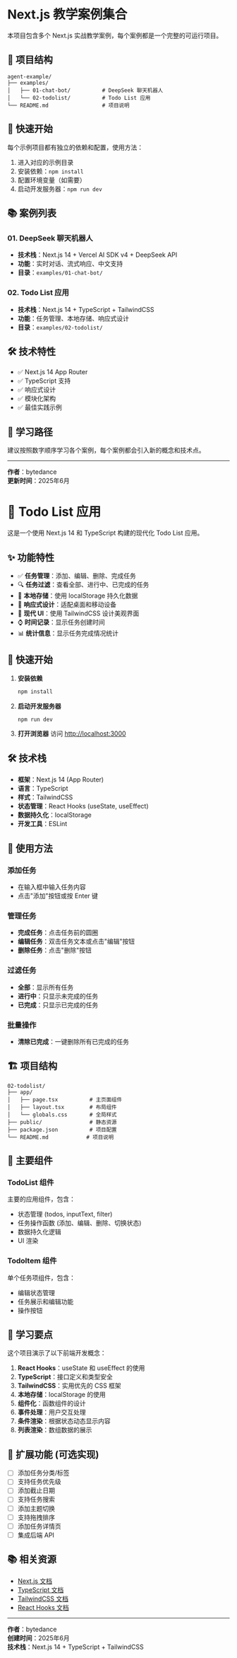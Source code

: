 # Next.js 教学案例集合

本项目包含多个 Next.js 实战教学案例，每个案例都是一个完整的可运行项目。

## 📁 项目结构

```
agent-example/
├── examples/
│   ├── 01-chat-bot/          # DeepSeek 聊天机器人
│   └── 02-todolist/          # Todo List 应用
└── README.md                 # 项目说明
```

## 🚀 快速开始

每个示例项目都有独立的依赖和配置，使用方法：

1. 进入对应的示例目录
2. 安装依赖：`npm install`
3. 配置环境变量（如需要）
4. 启动开发服务器：`npm run dev`

## 📚 案例列表

### 01. DeepSeek 聊天机器人
- **技术栈**：Next.js 14 + Vercel AI SDK v4 + DeepSeek API
- **功能**：实时对话、流式响应、中文支持
- **目录**：`examples/01-chat-bot/`

### 02. Todo List 应用
- **技术栈**：Next.js 14 + TypeScript + TailwindCSS
- **功能**：任务管理、本地存储、响应式设计
- **目录**：`examples/02-todolist/`

## 🛠️ 技术特性

- ✅ Next.js 14 App Router
- ✅ TypeScript 支持
- ✅ 响应式设计
- ✅ 模块化架构
- ✅ 最佳实践示例

## 📖 学习路径

建议按照数字顺序学习各个案例，每个案例都会引入新的概念和技术点。

---

**作者**：bytedance  
**更新时间**：2025年6月 

# 📝 Todo List 应用

这是一个使用 Next.js 14 和 TypeScript 构建的现代化 Todo List 应用。

## ✨ 功能特性

- ✅ **任务管理**：添加、编辑、删除、完成任务
- 🔍 **任务过滤**：查看全部、进行中、已完成的任务
- 💾 **本地存储**：使用 localStorage 持久化数据
- 📱 **响应式设计**：适配桌面和移动设备
- 🎨 **现代 UI**：使用 TailwindCSS 设计美观界面
- ⌚ **时间记录**：显示任务创建时间
- 📊 **统计信息**：显示任务完成情况统计

## 🚀 快速开始

1. **安装依赖**
   ```bash
   npm install
   ```

2. **启动开发服务器**
   ```bash
   npm run dev
   ```

3. **打开浏览器**
   访问 [http://localhost:3000](http://localhost:3000)

## 🛠️ 技术栈

- **框架**：Next.js 14 (App Router)
- **语言**：TypeScript
- **样式**：TailwindCSS
- **状态管理**：React Hooks (useState, useEffect)
- **数据持久化**：localStorage
- **开发工具**：ESLint

## 📱 使用方法

### 添加任务
- 在输入框中输入任务内容
- 点击"添加"按钮或按 Enter 键

### 管理任务
- **完成任务**：点击任务前的圆圈
- **编辑任务**：双击任务文本或点击"编辑"按钮
- **删除任务**：点击"删除"按钮

### 过滤任务
- **全部**：显示所有任务
- **进行中**：只显示未完成的任务
- **已完成**：只显示已完成的任务

### 批量操作
- **清除已完成**：一键删除所有已完成的任务

## 🏗️ 项目结构

```
02-todolist/
├── app/
│   ├── page.tsx          # 主页面组件
│   ├── layout.tsx        # 布局组件
│   └── globals.css       # 全局样式
├── public/               # 静态资源
├── package.json          # 项目配置
└── README.md            # 项目说明
```

## 🔧 主要组件

### TodoList 组件
主要的应用组件，包含：
- 状态管理 (todos, inputText, filter)
- 任务操作函数 (添加、编辑、删除、切换状态)
- 数据持久化逻辑
- UI 渲染

### TodoItem 组件
单个任务项组件，包含：
- 编辑状态管理
- 任务展示和编辑功能
- 操作按钮

## 🎯 学习要点

这个项目演示了以下前端开发概念：

1. **React Hooks**：useState 和 useEffect 的使用
2. **TypeScript**：接口定义和类型安全
3. **TailwindCSS**：实用优先的 CSS 框架
4. **本地存储**：localStorage 的使用
5. **组件化**：函数组件的设计
6. **事件处理**：用户交互处理
7. **条件渲染**：根据状态动态显示内容
8. **列表渲染**：数组数据的展示

## 🚧 扩展功能 (可选实现)

- [ ] 添加任务分类/标签
- [ ] 支持任务优先级
- [ ] 添加截止日期
- [ ] 支持任务搜索
- [ ] 添加主题切换
- [ ] 支持拖拽排序
- [ ] 添加任务详情页
- [ ] 集成后端 API

## 📚 相关资源

- [Next.js 文档](https://nextjs.org/docs)
- [TypeScript 文档](https://www.typescriptlang.org/docs/)
- [TailwindCSS 文档](https://tailwindcss.com/docs)
- [React Hooks 文档](https://react.dev/reference/react)

---

**作者**：bytedance  
**创建时间**：2025年6月  
**技术栈**：Next.js 14 + TypeScript + TailwindCSS 